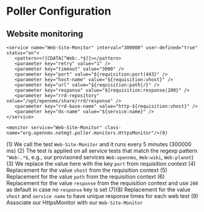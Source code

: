 # Poller Configuration

## Website monitoring

```
<service name="Web-Site-Monitor" interval="300000" user-defined="true" status="on">
   <pattern><![CDATA[^Web:.*$]]></pattern>
   <parameter key="retry" value="1" />
   <parameter key="timeout" value="3000" />
   <parameter key="port" value="${requisition:port|443}" />
   <parameter key="host-name" value="${requisition:vhost}" />
   <parameter key="url" value="${requisition:path|/}" />
   <parameter key="response" value="${requisition:response|200}" />
   <parameter key="rrd-repository" value="/opt/opennms/share/rrd/response" />
   <parameter key="rrd-base-name" value="http-${requisition:vhost}" />
   <parameter key="ds-name" value="${service:name}" />
</service>

<monitor service="Web-Site-Monitor" class-name="org.opennms.netmgt.poller.monitors.HttpsMonitor"/>(9)
```

(1) We call the test `Web-Site-Monitor` and it runs every 5 minutes (300000 ms)
(2) The test is applied on all service tests that match the regexp pattern `^Web:.*$`, e.g., our provisoned services `Web:opennms`, `Web:wiki`, `Web:planet`)
(3) We replace the value here with the key `port` from requisition context
(4) Replacement for the value `vhost` from the requisition context
(5) Replacement for the value `path` from the requisition context
(6) Replacement for the value `response` from the requisition context and use `200` as default in case no `response` key is set
(7)(8) Replacement for the value `vhost` and `service name` to have unique response times for each web test
(9) Associate our HttpsMonitor with our `Web-Site-Monitor`
